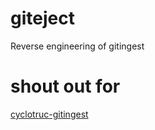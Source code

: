 # giteject

Reverse engineering of gitingest

# shout out for

[cyclotruc-gitingest](https://github.com/cyclotruc/gitingest)
